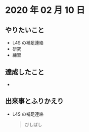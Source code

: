 # 2020 年 02 月 10 日

## やりたいこと

- L4S の補足連絡
- 研究
- 練習

## 達成したこと

-

## 出来事とふりかえり

- L4S の補足連絡
  > びしばし

